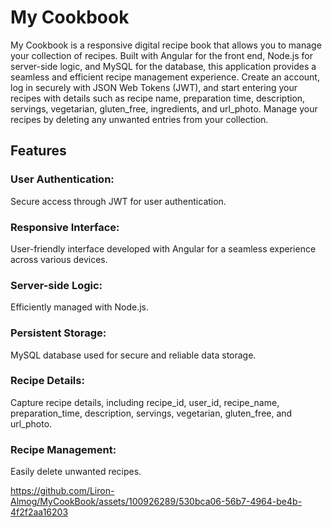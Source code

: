 
# My Cookbook

My Cookbook is a responsive digital recipe book that allows you to manage your collection of recipes. Built with Angular for the front end, Node.js for server-side logic, and MySQL for the database, this application provides a seamless and efficient recipe management experience. Create an account, log in securely with JSON Web Tokens (JWT), and start entering your recipes with details such as recipe name, preparation time, description, servings, vegetarian, gluten_free, ingredients, and url_photo. Manage your recipes by deleting any unwanted entries from your collection.

## Features
### User Authentication:
Secure access through JWT for user authentication.
### Responsive Interface: 
User-friendly interface developed with Angular for a seamless experience across various devices.
### Server-side Logic: 
Efficiently managed with Node.js.
### Persistent Storage: 
MySQL database used for secure and reliable data storage.
### Recipe Details: 
Capture recipe details, including recipe_id, user_id, recipe_name, preparation_time, description, servings, vegetarian, gluten_free, and url_photo.
### Recipe Management:
Easily delete unwanted recipes.


https://github.com/Liron-Almog/MyCookBook/assets/100926289/530bca06-56b7-4964-be4b-4f2f2aa16203

